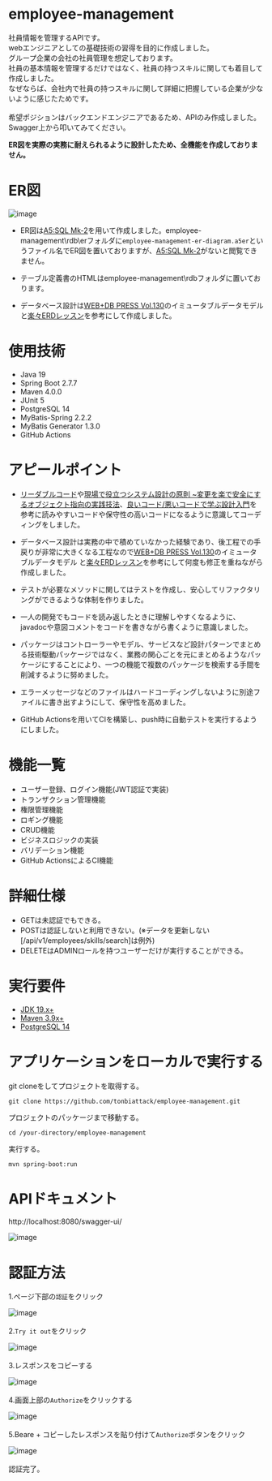 # employee-management
社員情報を管理するAPIです。<br>
webエンジニアとしての基礎技術の習得を目的に作成しました。<br>
グループ企業の会社の社員管理を想定しております。<br>
社員の基本情報を管理するだけではなく、社員の持つスキルに関しても着目して作成しました。<br>
なぜならば、会社内で社員の持つスキルに関して詳細に把握している企業が少ないように感じたためです。<br>
<br>
希望ポジションはバックエンドエンジニアであるため、APIのみ作成しました。<br>
Swagger上から叩いてみてください。<br>

**ER図を実際の実務に耐えられるように設計したため、全機能を作成しておりません。**<br>

# ER図
![image](https://user-images.githubusercontent.com/40497724/226085559-26d1df07-9c2b-4735-b808-91990bfb574f.png)

- ER図は[A5:SQL Mk-2](https://a5m2.mmatsubara.com/)を用いて作成しました。employee-management\rdb\erフォルダに`employee-management-er-diagram.a5er`というファイル名でER図を置いておりますが、[A5:SQL Mk-2](https://a5m2.mmatsubara.com/)がないと閲覧できません。
- テーブル定義書のHTMLはemployee-management\rdbフォルダに置いております。

- データベース設計は[WEB+DB PRESS Vol.130](https://amzn.asia/d/d9WZIUN)のイミュータブルデータモデル と[楽々ERDレッスン](https://amzn.asia/d/1hdFDWd)を参考にして作成しました。

# 使用技術
- Java 19
- Spring Boot 2.7.7
- Maven 4.0.0
- JUnit 5
- PostgreSQL 14
- MyBatis-Spring 2.2.2
- MyBatis Generator 1.3.0
- GitHub Actions

# アピールポイント
- [リーダブルコード](https://amzn.asia/d/aNXu0D9)や[現場で役立つシステム設計の原則 ~変更を楽で安全にするオブジェクト指向の実践技法](https://amzn.asia/d/3MPRAjj)、[良いコード/悪いコードで学ぶ設計入門](https://amzn.asia/d/0mdnpAQ)を参考に読みやすいコードや保守性の高いコードになるように意識してコーディングをしました。

- データベース設計は実務の中で積めていなかった経験であり、後工程での手戻りが非常に大きくなる工程なので[WEB+DB PRESS Vol.130](https://amzn.asia/d/d9WZIUN)のイミュータブルデータモデル と[楽々ERDレッスン](https://amzn.asia/d/1hdFDWd)を参考にして何度も修正を重ねながら作成しました。

- テストが必要なメソッドに関してはテストを作成し、安心してリファクタリングができるような体制を作りました。

- 一人の開発でもコードを読み返したときに理解しやすくなるように、javadocや意図コメントをコードを書きながら書くように意識しました。

- パッケージはコントローラーやモデル、サービスなど設計パターンでまとめる技術駆動パッケージではなく、業務の関心ごとを元にまとめるようなパッケージにすることにより、一つの機能で複数のパッケージを検索する手間を削減するように努めました。

- エラーメッセージなどのファイルはハードコーディングしないように別途ファイルに書き出すようにして、保守性を高めました。

- GitHub Actionsを用いてCIを構築し、push時に自動テストを実行するようにしました。


# 機能一覧
- ユーザー登録、ログイン機能(JWT認証で実装)
- トランザクション管理機能
- 権限管理機能
- ロギング機能
- CRUD機能
- ビジネスロジックの実装
- バリデーション機能
- GitHub ActionsによるCI機能

# 詳細仕様
- GETは未認証でもできる。
- POSTは認証しないと利用できない。(※データを更新しない[/api/v1/employees/skills/search]は例外)
- DELETEはADMINロールを持つユーザーだけが実行することができる。

# 実行要件
- [JDK 19.x+](https://jdk.java.net/19/)
- [Maven 3.9x+](https://maven.apache.org/download.cgi)
- [PostgreSQL 14](https://www.postgresql.jp/download)

# アプリケーションをローカルで実行する
git cloneをしてプロジェクトを取得する。
```shell
git clone https://github.com/tonbiattack/employee-management.git
```
プロジェクトのパッケージまで移動する。
```shell
cd /your-directory/employee-management
```
実行する。
```shell
mvn spring-boot:run
```

# APIドキュメント
http://localhost:8080/swagger-ui/

![image](https://user-images.githubusercontent.com/40497724/226155789-4c29945b-87ba-434d-9c80-f752f18418a1.png)

# 認証方法
1.ページ下部の`認証`をクリック<br>

![image](https://user-images.githubusercontent.com/40497724/226155782-60425233-aa6e-4b0d-b793-7638fddf1aa3.png)
<br>
<br>
2.`Try it out`をクリック<br>

![image](https://user-images.githubusercontent.com/40497724/226155783-67a5fa31-079a-430b-960f-b110cd8b0b82.png)
<br>
<br>
3.レスポンスをコピーする

![image](https://user-images.githubusercontent.com/40497724/226156070-341dd2b3-c75c-4f7a-9bd1-749665856c78.png)
<br>
<br>
4.画面上部の`Authorize`をクリックする

![image](https://user-images.githubusercontent.com/40497724/226155787-1a395588-0aaf-4970-9738-bd452da9efae.png)
<br>
<br>
5.Beare + コピーしたレスポンスを貼り付けて`Authorize`ボタンをクリック

![image](https://user-images.githubusercontent.com/40497724/226155788-b867cce4-3bfa-404b-9f05-34709d0d3056.png)
<br>
<br>
認証完了。